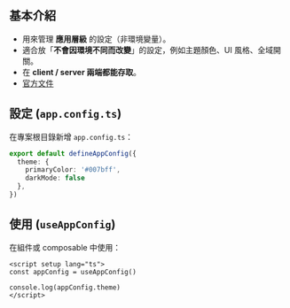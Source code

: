 ## 基本介紹

- 用來管理 **應用層級** 的設定（非環境變量）。
- 適合放「**不會因環境不同而改變**」的設定，例如主題顏色、UI 風格、全域開關。
- 在 **client / server 兩端都能存取**。
- [官方文件](https://nuxt.com/docs/4.x/guide/directory-structure/app/app-config)

## 設定 (`app.config.ts`)

在專案根目錄新增 `app.config.ts`：

```ts
export default defineAppConfig({
  theme: {
    primaryColor: '#007bff',
    darkMode: false
  },
})

```

## 使用 (`useAppConfig`)

在組件或 composable 中使用：

```vue
<script setup lang="ts">
const appConfig = useAppConfig()

console.log(appConfig.theme) 
</script>

